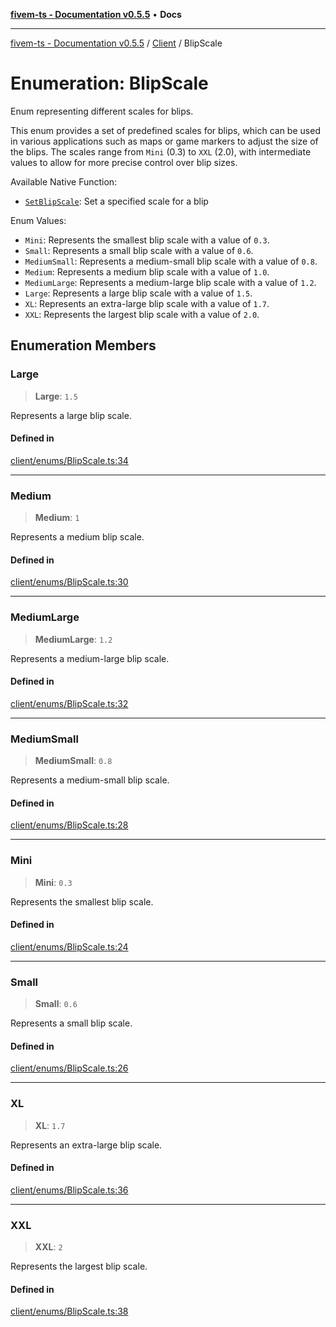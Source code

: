 [**fivem-ts - Documentation v0.5.5**](../../../README.md) • **Docs**

***

[fivem-ts - Documentation v0.5.5](../../../README.md) / [Client](../README.md) / BlipScale

# Enumeration: BlipScale

Enum representing different scales for blips.

This enum provides a set of predefined scales for blips, which can be used in various applications
such as maps or game markers to adjust the size of the blips. The scales range from `Mini` (0.3) to
`XXL` (2.0), with intermediate values to allow for more precise control over blip sizes.

Available Native Function:
- [`SetBlipScale`](https://docs.fivem.net/natives/?_0xD38744167B2FA257): Set a specified scale for a blip

Enum Values:
- `Mini`: Represents the smallest blip scale with a value of `0.3`.
- `Small`: Represents a small blip scale with a value of `0.6`.
- `MediumSmall`: Represents a medium-small blip scale with a value of `0.8`.
- `Medium`: Represents a medium blip scale with a value of `1.0`.
- `MediumLarge`: Represents a medium-large blip scale with a value of `1.2`.
- `Large`: Represents a large blip scale with a value of `1.5`.
- `XL`: Represents an extra-large blip scale with a value of `1.7`.
- `XXL`: Represents the largest blip scale with a value of `2.0`.

## Enumeration Members

### Large

> **Large**: `1.5`

Represents a large blip scale.

#### Defined in

[client/enums/BlipScale.ts:34](https://github.com/Purpose-Dev/fivem-ts/blob/main/src/client/enums/BlipScale.ts#L34)

***

### Medium

> **Medium**: `1`

Represents a medium blip scale.

#### Defined in

[client/enums/BlipScale.ts:30](https://github.com/Purpose-Dev/fivem-ts/blob/main/src/client/enums/BlipScale.ts#L30)

***

### MediumLarge

> **MediumLarge**: `1.2`

Represents a medium-large blip scale.

#### Defined in

[client/enums/BlipScale.ts:32](https://github.com/Purpose-Dev/fivem-ts/blob/main/src/client/enums/BlipScale.ts#L32)

***

### MediumSmall

> **MediumSmall**: `0.8`

Represents a medium-small blip scale.

#### Defined in

[client/enums/BlipScale.ts:28](https://github.com/Purpose-Dev/fivem-ts/blob/main/src/client/enums/BlipScale.ts#L28)

***

### Mini

> **Mini**: `0.3`

Represents the smallest blip scale.

#### Defined in

[client/enums/BlipScale.ts:24](https://github.com/Purpose-Dev/fivem-ts/blob/main/src/client/enums/BlipScale.ts#L24)

***

### Small

> **Small**: `0.6`

Represents a small blip scale.

#### Defined in

[client/enums/BlipScale.ts:26](https://github.com/Purpose-Dev/fivem-ts/blob/main/src/client/enums/BlipScale.ts#L26)

***

### XL

> **XL**: `1.7`

Represents an extra-large blip scale.

#### Defined in

[client/enums/BlipScale.ts:36](https://github.com/Purpose-Dev/fivem-ts/blob/main/src/client/enums/BlipScale.ts#L36)

***

### XXL

> **XXL**: `2`

Represents the largest blip scale.

#### Defined in

[client/enums/BlipScale.ts:38](https://github.com/Purpose-Dev/fivem-ts/blob/main/src/client/enums/BlipScale.ts#L38)
